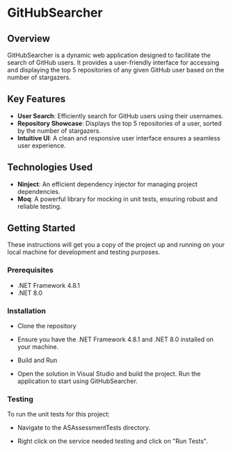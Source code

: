 # GitHubSearcher

## Overview

GitHubSearcher is a dynamic web application designed to facilitate the search of GitHub users. It provides a user-friendly interface for accessing and displaying the top 5 repositories of any given GitHub user based on the number of stargazers.

## Key Features

- **User Search**: Efficiently search for GitHub users using their usernames.
- **Repository Showcase**: Displays the top 5 repositories of a user, sorted by the number of stargazers.
- **Intuitive UI**: A clean and responsive user interface ensures a seamless user experience.

## Technologies Used

- **Ninject**: An efficient dependency injector for managing project dependencies.
- **Moq**: A powerful library for mocking in unit tests, ensuring robust and reliable testing.

## Getting Started

These instructions will get you a copy of the project up and running on your local machine for development and testing purposes.

### Prerequisites

- .NET Framework 4.8.1
- .NET 8.0

### Installation

- Clone the repository

- Ensure you have the .NET Framework 4.8.1 and .NET 8.0 installed on your machine.

- Build and Run

- Open the solution in Visual Studio and build the project. Run the application to start using GitHubSearcher.

### Testing

To run the unit tests for this project:

- Navigate to the ASAssessmentTests directory.

- Right click on the service needed testing and click on "Run Tests".
